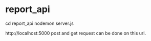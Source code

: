 # report_api
cd report_api
nodemon server.js

http://localhost:5000 post and get request can be done on this url.
